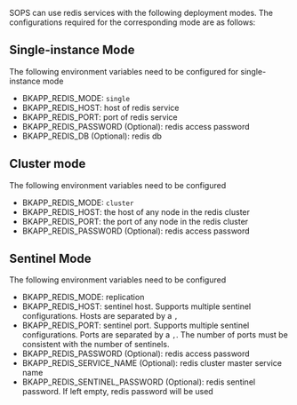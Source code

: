 ﻿SOPS can use redis services with the following deployment modes. The configurations required for the corresponding mode are as follows:

## Single-instance Mode

The following environment variables need to be configured for single-instance mode

- BKAPP_REDIS_MODE: `single`
- BKAPP_REDIS_HOST: host of redis service
- BKAPP_REDIS_PORT: port of redis service
- BKAPP_REDIS_PASSWORD (Optional): redis access password
- BKAPP_REDIS_DB (Optional): redis db

## Cluster mode

The following environment variables need to be configured

- BKAPP_REDIS_MODE: `cluster`
- BKAPP_REDIS_HOST: the host of any node in the redis cluster
- BKAPP_REDIS_PORT: the port of any node in the redis cluster
- BKAPP_REDIS_PASSWORD (Optional): redis access password

## Sentinel Mode

The following environment variables need to be configured

- BKAPP_REDIS_MODE: replication
- BKAPP_REDIS_HOST: sentinel host. Supports multiple sentinel configurations. Hosts are separated by a `,`
- BKAPP_REDIS_PORT: sentinel port. Supports multiple sentinel configurations. Ports are separated by a `,`. The number of ports must be consistent with the number of sentinels.
- BKAPP_REDIS_PASSWORD (Optional): redis access password
- BKAPP_REDIS_SERVICE_NAME (Optional): redis cluster master service name
- BKAPP_REDIS_SENTINEL_PASSWORD (Optional): redis sentinel password. If left empty, redis password will be used
